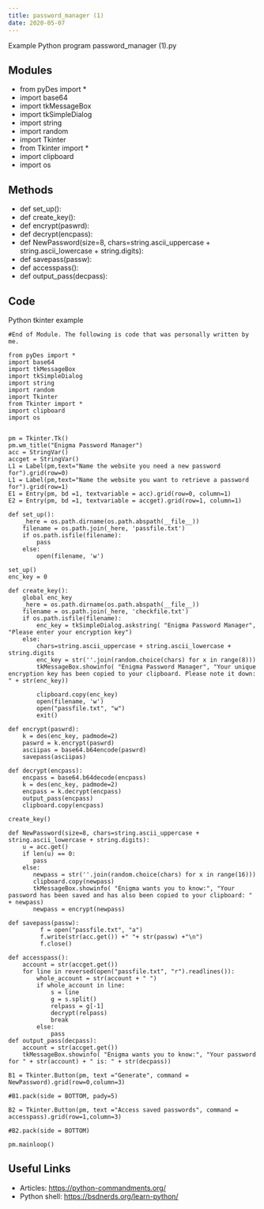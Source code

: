 ```yaml
---
title: password_manager (1)
date: 2020-05-07
---
```

Example Python program password_manager (1).py

## Modules

* from pyDes import *
* import base64
* import tkMessageBox
* import tkSimpleDialog
* import string
* import random
* import Tkinter
* from Tkinter import *
* import clipboard 
* import os

## Methods

* def set_up():
* def create_key():
* def encrypt(paswrd):
* def decrypt(encpass):
* def NewPassword(size=8, chars=string.ascii_uppercase + string.ascii_lowercase + string.digits):
* def savepass(passw):
* def accesspass():
* def output_pass(decpass):

## Code

Python tkinter example

    #End of Module. The following is code that was personally written by me.
    
    from pyDes import *
    import base64
    import tkMessageBox
    import tkSimpleDialog
    import string
    import random
    import Tkinter
    from Tkinter import *
    import clipboard 
    import os
    
    
    pm = Tkinter.Tk()
    pm.wm_title("Enigma Password Manager")
    acc = StringVar()
    accget = StringVar()
    L1 = Label(pm,text="Name the website you need a new password for").grid(row=0)
    L1 = Label(pm,text="Name the website you want to retrieve a password for").grid(row=1)
    E1 = Entry(pm, bd =1, textvariable = acc).grid(row=0, column=1)
    E2 = Entry(pm, bd =1, textvariable = accget).grid(row=1, column=1)
    
    def set_up():
        _here = os.path.dirname(os.path.abspath(__file__))
        filename = os.path.join(_here, 'passfile.txt')
        if os.path.isfile(filename): 
            pass
        else:
            open(filename, 'w')
    
    set_up()
    enc_key = 0
    
    def create_key():
        global enc_key
        _here = os.path.dirname(os.path.abspath(__file__))
        filename = os.path.join(_here, 'checkfile.txt')
        if os.path.isfile(filename):
            enc_key = tkSimpleDialog.askstring( "Enigma Password Manager", "Please enter your encryption key")        
        else:
            chars=string.ascii_uppercase + string.ascii_lowercase + string.digits
            enc_key = str(''.join(random.choice(chars) for x in range(8)))
            tkMessageBox.showinfo( "Enigma Password Manager", "Your unique encryption key has been copied to your clipboard. Please note it down: " + str(enc_key))
    
            clipboard.copy(enc_key)
            open(filename, 'w')
            open("passfile.txt", "w")
            exit()
            
    def encrypt(paswrd):
        k = des(enc_key, padmode=2)
        paswrd = k.encrypt(paswrd)
        asciipas = base64.b64encode(paswrd)
        savepass(asciipas)    
        
    def decrypt(encpass):
        encpass = base64.b64decode(encpass)
        k = des(enc_key, padmode=2)
        encpass = k.decrypt(encpass)
        output_pass(encpass)
        clipboard.copy(encpass)
    
    create_key()         
             
    def NewPassword(size=8, chars=string.ascii_uppercase + string.ascii_lowercase + string.digits):
        u = acc.get()
        if len(u) == 0:
           pass
        else: 
           newpass = str(''.join(random.choice(chars) for x in range(16)))
           clipboard.copy(newpass)
           tkMessageBox.showinfo( "Enigma wants you to know:", "Your password has been saved and has also been copied to your clipboard: " + newpass)
           newpass = encrypt(newpass)  
       
    def savepass(passw):
             f = open("passfile.txt", "a")
             f.write(str(acc.get()) +" "+ str(passw) +"\n")
             f.close()
             
    def accesspass():
        account = str(accget.get())
        for line in reversed(open("passfile.txt", "r").readlines()):
            whole_account = str(account + " ")
            if whole_account in line:
                s = line
                g = s.split()
                relpass = g[-1]
                decrypt(relpass)
                break
            else:
                pass
    def output_pass(decpass):
        account = str(accget.get())
        tkMessageBox.showinfo( "Enigma wants you to know:", "Your password for " + str(account) + " is: " + str(decpass))
    
    B1 = Tkinter.Button(pm, text ="Generate", command = NewPassword).grid(row=0,column=3)
    
    #B1.pack(side = BOTTOM, pady=5)
    
    B2 = Tkinter.Button(pm, text ="Access saved passwords", command = accesspass).grid(row=1,column=3)
    
    #B2.pack(side = BOTTOM)
    
    pm.mainloop()
    
    
    

## Useful Links

- Articles: https://python-commandments.org/
- Python shell: https://bsdnerds.org/learn-python/
